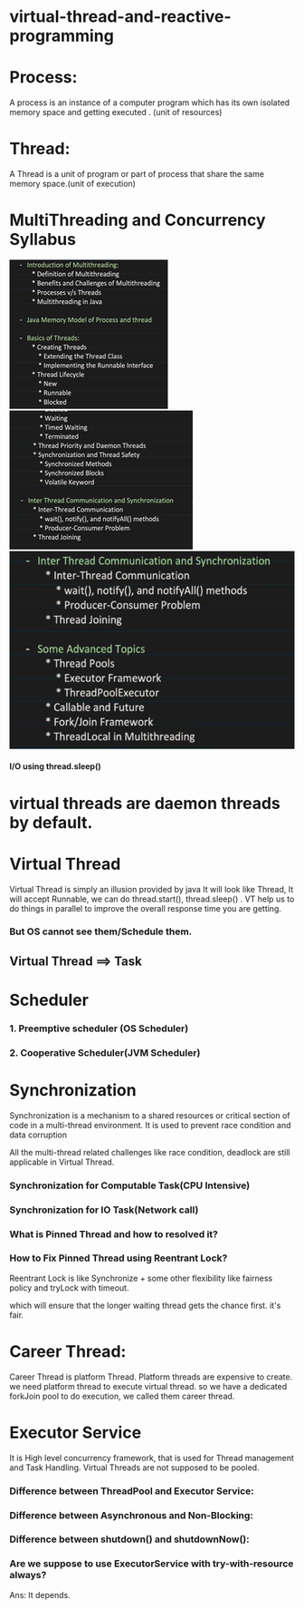 # virtual-thread-and-reactive-programming

Process: 
=======
A process is an instance of a computer program which has its own isolated memory space and getting executed . (unit of resources)

Thread:
======
A Thread is a unit of program or part of process that share the same memory space.(unit of execution)

# MultiThreading and Concurrency Syllabus
![alt text](images/thread/part01ThreadProcessMemoryModel/syl1.png)<br>
![alt text](images/thread/part01ThreadProcessMemoryModel/syl2.png)<br>
![alt text](images/thread/part01ThreadProcessMemoryModel/syl3.png)<br>































































#### I/O using thread.sleep()

# virtual threads are daemon threads by default.

# Virtual Thread
Virtual Thread is simply an illusion provided by java
It will look like Thread, It will accept Runnable, we can do thread.start(),
 thread.sleep() . VT help us to do things in parallel to improve the overall response time you are getting. 
### But OS cannot see them/Schedule them.

## Virtual Thread ==> Task

# Scheduler
 ### 1. Preemptive scheduler (OS Scheduler)
 ### 2. Cooperative Scheduler(JVM Scheduler)

# Synchronization

Synchronization is a mechanism to a shared resources or critical
section of code in a multi-thread environment. It is used to prevent race condition and data corruption

All the multi-thread related challenges like race condition, deadlock are still applicable in Virtual Thread. 

### Synchronization for Computable Task(CPU Intensive)
### Synchronization for IO Task(Network call)

### What is Pinned Thread and how to resolved it?
### How to Fix Pinned Thread using Reentrant Lock?

Reentrant Lock is like Synchronize + some other flexibility like fairness policy and tryLock with timeout.

which will ensure that the longer waiting thread gets the chance first. it's fair. 

# Career Thread: 
Career Thread is platform Thread. Platform threads are expensive to create. we need platform thread to execute virtual thread. so we have a dedicated forkJoin pool to do execution, we called them career thread.

# Executor Service
It is High level concurrency framework, that is used for Thread management and Task Handling.
Virtual Threads are not supposed to be pooled.


### Difference between ThreadPool and Executor Service:

### Difference between Asynchronous and Non-Blocking:

### Difference between shutdown() and shutdownNow():

### Are we suppose to use ExecutorService with try-with-resource always?
 Ans: It depends. 